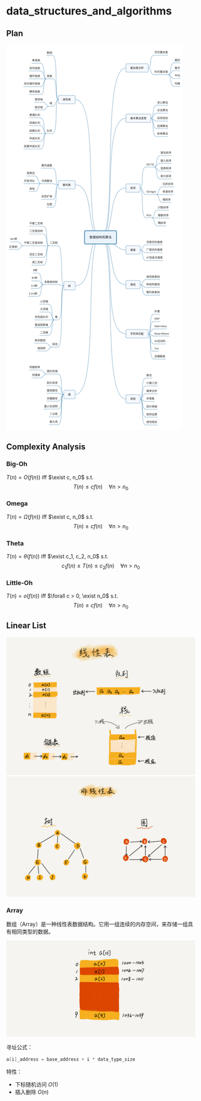 # data_structures_and_algorithms

## Plan

![Plan](Plan.jpg)

## Complexity Analysis

### Big-Oh

$T(n) = O(f(n))$ iff $\exist c, n_0$ s.t.
$$T(n) \leq c f(n) \quad \forall n > n_0$$

### Omega

$T(n) = \Omega(f(n))$ iff $\exist c, n_0$ s.t.
$$T(n) \geq c f(n) \quad \forall n > n_0$$

### Theta

$T(n) = \theta(f(n))$ iff $\exist c_1, c_2, n_0$ s.t.
$$c_1 f(n) \leq T(n) \leq c_2 f(n) \quad \forall n > n_0$$

### Little-Oh

$T(n) = o(f(n))$ iff $\forall c > 0, \exist n_0$ s.t.
$$T(n) \leq c f(n) \quad \forall n > n_0$$

## Linear List

![Linear List](LinearList/LinearList.jpg)
![nonlinear List](LinearList/nonLinearList.jpg)

### Array

数组（Array）是一种线性表数据结构。它用一组连续的内存空间，来存储一组具有相同类型的数据。

![Array](LinearList/Array.jpg)

寻址公式：

```cpp
a[i]_address = base_address + i * data_type_size
```

特性：

- 下标随机访问 $O(1)$
- 插入删除 $O(n)$
